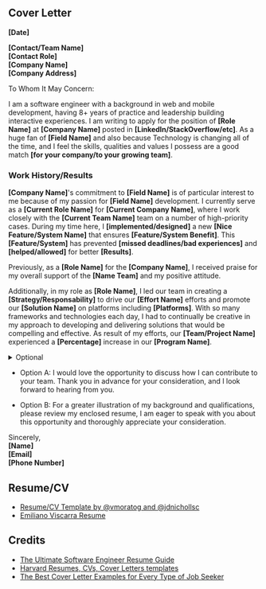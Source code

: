 ## Cover Letter

**[Date]**


**[Contact/Team Name]**\
**[Contact Role]**\
**[Company Name]**\
**[Company Address]**

To Whom It May Concern:

I am a software engineer with a background in web and mobile development, having 8+ years of practice and leadership building interactive experiences. I am writing to apply for the position of **[Role Name]** at **[Company Name]** posted in **[LinkedIn/StackOverflow/etc]**. As a huge fan of **[Field Name]** and also because Technology is changing all of the time, and I feel the skills, qualities and values I possess are a good match **[for your company/to your growing team]**.

### Work History/Results

**[Company Name]**'s commitment to **[Field Name]** is of particular interest to me because of my passion for **[Field Name]** development. I currently serve as a **[Current Role Name]** for **[Current Company Name]**, where I work closely with the **[Current Team Name]** team on a number of high-priority cases. During my time here, I **[implemented/designed]** a new **[Nice Feature/System Name]** that ensures **[Feature/System Benefit]**. This **[Feature/System]** has prevented **[missed deadlines/bad experiences]** and **[helped/allowed]** for better **[Results]**.

Previously, as a **[Role Name]** for the **[Company Name]**, I received praise for my overall support of the **[Name Team]** and my positive attitude.

Additionally, in my role as **[Role Name]**, I led our team in creating a **[Strategy/Responsability]** to drive our **[Effort Name]** efforts and promote our **[Solution Name]** on platforms including **[Platforms]**. With so many frameworks and technologies each day, I had to continually be creative in my approach to developing and delivering solutions that would be compelling and effective. As result of my efforts, our **[Team/Project Name]** experienced a **[Percentage]** increase in our **[Program Name]**.

<details>
  <summary>Optional</summary>
  
  I am very hard working, always looking to improve my skills and research about new **[strategies/technologies]** to figure out new ways to do my job better, and also I am someone who is completely commited to building the best software products for the world.
  
  I would love to be part of a great team when we're making a great impact solving interesting challenges, always we need the help of others, and with my experience I feel I have a lot to offer in regard to technical expertise and my passion to a shared goal.
  
  I am very good at what I do because of my discipline and commitment, I know that if I'm part of your team I will start to contribute positively to the team's objectives quickly, always with the best attitude. I'm excited at the prospect of bringing the skills I developed through this experience to the **[Role Name]** at **[Company Name]**.
</details>

- Option A:
I would love the opportunity to discuss how I can contribute to your team. Thank you in advance for your consideration, and I look forward to hearing from you.

- Option B:
For a greater illustration of my background and qualifications, please review my enclosed resume, I am eager to speak with you about this opportunity and thoroughly appreciate your consideration.

Sincerely,\
**[Name]**\
**[Email]**\
**[Phone Number]**

## Resume/CV
- [Resume/CV Template by @vmoratog and @jdnichollsc](https://codepen.io/pen/?template=LYbdpXW)
- [Emiliano Viscarra Resume](https://techeria.co/static/files/ba9de3c1408eee9e62e16592cf8367bf/Emiliano-Viscarra-Resume.pdf)

## Credits
- [The Ultimate Software Engineer Resume Guide](https://arc.dev/resume)
- [Harvard Resumes, CVs, Cover Letters templates](https://ocs.fas.harvard.edu/resumes-cvs-cover-letters)
- [The Best Cover Letter Examples for Every Type of Job Seeker](https://www.themuse.com/advice/cover-letter-examples-every-type-job-seeker)

